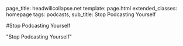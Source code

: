 page_title: headwillcollapse.net
template: page.html
extended_classes: homepage
tags: podcasts,
sub_title: Stop Podcasting Yourself

#Stop Podcasting Yourself

"Stop Podcasting Yourself"